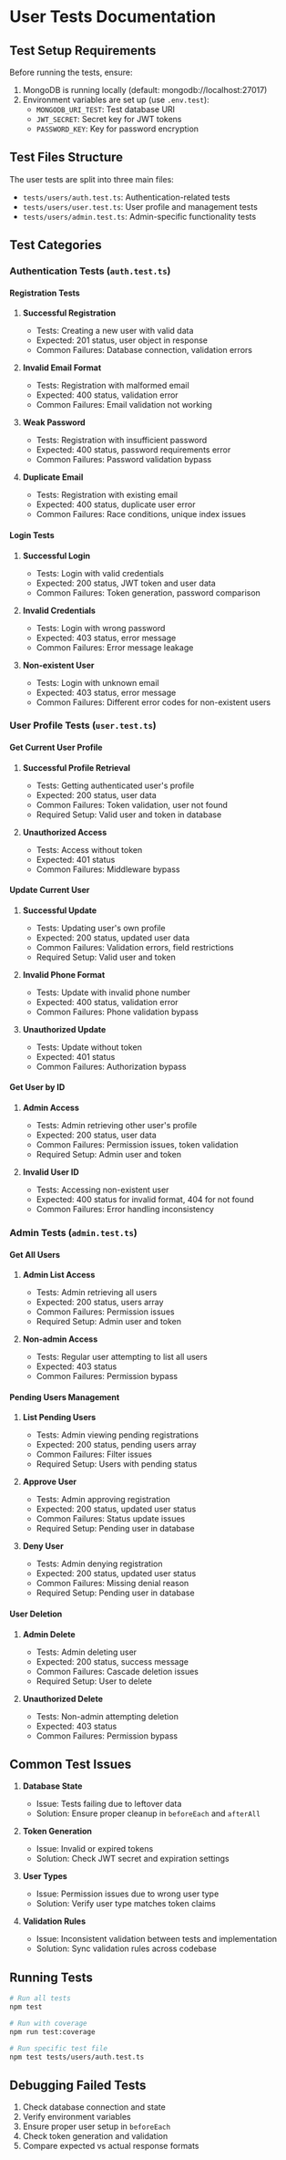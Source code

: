 # User Tests Documentation

## Test Setup Requirements

Before running the tests, ensure:

1. MongoDB is running locally (default: mongodb://localhost:27017)
2. Environment variables are set up (use `.env.test`):
   - `MONGODB_URI_TEST`: Test database URI
   - `JWT_SECRET`: Secret key for JWT tokens
   - `PASSWORD_KEY`: Key for password encryption

## Test Files Structure

The user tests are split into three main files:

- `tests/users/auth.test.ts`: Authentication-related tests
- `tests/users/user.test.ts`: User profile and management tests
- `tests/users/admin.test.ts`: Admin-specific functionality tests

## Test Categories

### Authentication Tests (`auth.test.ts`)

#### Registration Tests

1. **Successful Registration**

   - Tests: Creating a new user with valid data
   - Expected: 201 status, user object in response
   - Common Failures: Database connection, validation errors

2. **Invalid Email Format**

   - Tests: Registration with malformed email
   - Expected: 400 status, validation error
   - Common Failures: Email validation not working

3. **Weak Password**

   - Tests: Registration with insufficient password
   - Expected: 400 status, password requirements error
   - Common Failures: Password validation bypass

4. **Duplicate Email**
   - Tests: Registration with existing email
   - Expected: 400 status, duplicate user error
   - Common Failures: Race conditions, unique index issues

#### Login Tests

1. **Successful Login**

   - Tests: Login with valid credentials
   - Expected: 200 status, JWT token and user data
   - Common Failures: Token generation, password comparison

2. **Invalid Credentials**

   - Tests: Login with wrong password
   - Expected: 403 status, error message
   - Common Failures: Error message leakage

3. **Non-existent User**
   - Tests: Login with unknown email
   - Expected: 403 status, error message
   - Common Failures: Different error codes for non-existent users

### User Profile Tests (`user.test.ts`)

#### Get Current User Profile

1. **Successful Profile Retrieval**

   - Tests: Getting authenticated user's profile
   - Expected: 200 status, user data
   - Common Failures: Token validation, user not found
   - Required Setup: Valid user and token in database

2. **Unauthorized Access**
   - Tests: Access without token
   - Expected: 401 status
   - Common Failures: Middleware bypass

#### Update Current User

1. **Successful Update**

   - Tests: Updating user's own profile
   - Expected: 200 status, updated user data
   - Common Failures: Validation errors, field restrictions
   - Required Setup: Valid user and token

2. **Invalid Phone Format**

   - Tests: Update with invalid phone number
   - Expected: 400 status, validation error
   - Common Failures: Phone validation bypass

3. **Unauthorized Update**
   - Tests: Update without token
   - Expected: 401 status
   - Common Failures: Authorization bypass

#### Get User by ID

1. **Admin Access**

   - Tests: Admin retrieving other user's profile
   - Expected: 200 status, user data
   - Common Failures: Permission issues, token validation
   - Required Setup: Admin user and token

2. **Invalid User ID**
   - Tests: Accessing non-existent user
   - Expected: 400 status for invalid format, 404 for not found
   - Common Failures: Error handling inconsistency

### Admin Tests (`admin.test.ts`)

#### Get All Users

1. **Admin List Access**

   - Tests: Admin retrieving all users
   - Expected: 200 status, users array
   - Common Failures: Permission issues
   - Required Setup: Admin user and token

2. **Non-admin Access**
   - Tests: Regular user attempting to list all users
   - Expected: 403 status
   - Common Failures: Permission bypass

#### Pending Users Management

1. **List Pending Users**

   - Tests: Admin viewing pending registrations
   - Expected: 200 status, pending users array
   - Common Failures: Filter issues
   - Required Setup: Users with pending status

2. **Approve User**

   - Tests: Admin approving registration
   - Expected: 200 status, updated user status
   - Common Failures: Status update issues
   - Required Setup: Pending user in database

3. **Deny User**
   - Tests: Admin denying registration
   - Expected: 200 status, updated user status
   - Common Failures: Missing denial reason
   - Required Setup: Pending user in database

#### User Deletion

1. **Admin Delete**

   - Tests: Admin deleting user
   - Expected: 200 status, success message
   - Common Failures: Cascade deletion issues
   - Required Setup: User to delete

2. **Unauthorized Delete**
   - Tests: Non-admin attempting deletion
   - Expected: 403 status
   - Common Failures: Permission bypass

## Common Test Issues

1. **Database State**

   - Issue: Tests failing due to leftover data
   - Solution: Ensure proper cleanup in `beforeEach` and `afterAll`

2. **Token Generation**

   - Issue: Invalid or expired tokens
   - Solution: Check JWT secret and expiration settings

3. **User Types**

   - Issue: Permission issues due to wrong user type
   - Solution: Verify user type matches token claims

4. **Validation Rules**
   - Issue: Inconsistent validation between tests and implementation
   - Solution: Sync validation rules across codebase

## Running Tests

```bash
# Run all tests
npm test

# Run with coverage
npm run test:coverage

# Run specific test file
npm test tests/users/auth.test.ts
```

## Debugging Failed Tests

1. Check database connection and state
2. Verify environment variables
3. Ensure proper user setup in `beforeEach`
4. Check token generation and validation
5. Compare expected vs actual response formats
